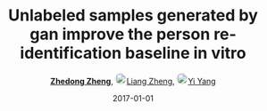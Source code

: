 ---
title: "Unlabeled samples generated by gan improve the person re-identification baseline in vitro"
collection: publications
permalink: /publication/Unlabele2017
date: 2017-01-01
doi: 
keywords: identification baseline vitro, samples generated gan, baseline vitro, object re-identification, image retrieval, person re-id, person retrieval, person search, 
venue: 'IEEE/CVF International Conference on Computer Vision (ICCV)'
paperurl: 'https://zdzheng.xyz/files/ICCV17.pdf'
code: 'https://github.com/layumi/Person-reID_GAN'
author: '<strong><a href="https://zdzheng.xyz/authors/Zhedong-Zheng" class="author">Zhedong Zheng</a></strong>, <a href="https://zdzheng.xyz/authors/Liang-Zheng" class="author"> <img src= "https://zdzheng.xyz/coauthors/liang-zheng.jpg" alt="liang-zheng" style="border-radius: 50%; height:20px; width:20px">Liang Zheng</a>, <a href="https://zdzheng.xyz/authors/Yi-Yang" class="author"> <img src= "https://zdzheng.xyz/coauthors/yi-yang.jpeg" alt="yi-yang" style="border-radius: 50%; height:20px; width:20px">Yi Yang</a>'
sqlauthor: '{"@type": "Person","name": "Zhedong Zheng"}, {"@type": "Person","name": "Liang Zheng"}, {"@type": "Person","name": "Yi Yang"}'
citation: ' Zhedong Zheng,  Liang Zheng,  Yi Yang, &quot;Unlabeled samples generated by gan improve the person re-identification baseline in vitro.&quot; ICCV, 2017.'
pub_year: '2017'
bib: >
    @inproceedings{zheng2017unlabeled,<br>author = "Zheng, Zhedong and Zheng, Liang and Yang, Yi",<br>title = "Unlabeled samples generated by gan improve the person re-identification baseline in vitro",<br>booktitle = "ICCV",<br>pages = "3754--3762",<br>code = "https://github.com/layumi/Person-reID\_GAN",<br>url = "https://zdzheng.xyz/files/ICCV17.pdf",<br>year = "2017"
    }

---